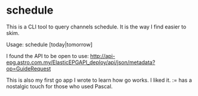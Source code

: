 # schedule
This is a CLI tool to query channels schedule.
It is the way I find easier to skim.

Usage: schedule [today|tomorrow]

I found the API to be open to use:
http://api-epg.astro.com.my/ElasticEPGAPI_deploy/api/json/metadata?op=GuideRequest

This is also my first go app I wrote to learn how go works.
I liked it. := has a nostalgic touch for those who used Pascal.
